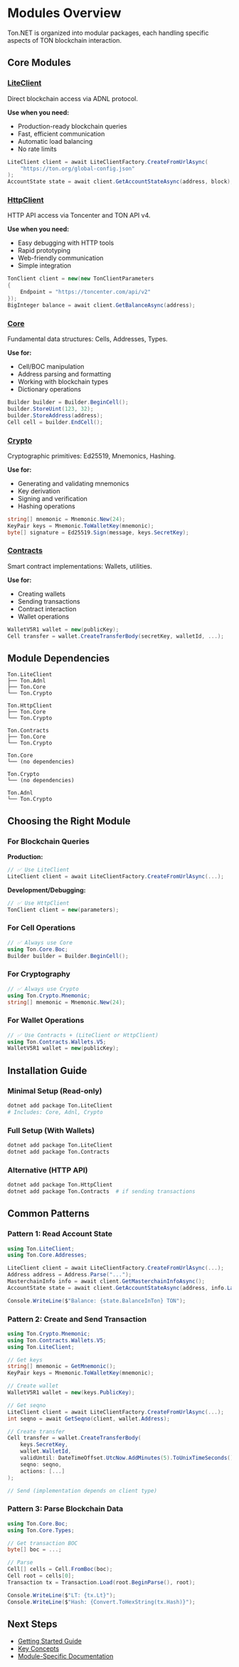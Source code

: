 # Modules Overview

Ton.NET is organized into modular packages, each handling specific aspects of TON blockchain interaction.

## Core Modules

### [LiteClient](liteclient/overview.md)
Direct blockchain access via ADNL protocol.

**Use when you need:**
- Production-ready blockchain queries
- Fast, efficient communication
- Automatic load balancing
- No rate limits

```csharp
LiteClient client = await LiteClientFactory.CreateFromUrlAsync(
    "https://ton.org/global-config.json"
);
AccountState state = await client.GetAccountStateAsync(address, block);
```

### [HttpClient](httpclient/overview.md)
HTTP API access via Toncenter and TON API v4.

**Use when you need:**
- Easy debugging with HTTP tools
- Rapid prototyping
- Web-friendly communication
- Simple integration

```csharp
TonClient client = new(new TonClientParameters 
{ 
    Endpoint = "https://toncenter.com/api/v2" 
});
BigInteger balance = await client.GetBalanceAsync(address);
```

### [Core](core/overview.md)
Fundamental data structures: Cells, Addresses, Types.

**Use for:**
- Cell/BOC manipulation
- Address parsing and formatting
- Working with blockchain types
- Dictionary operations

```csharp
Builder builder = Builder.BeginCell();
builder.StoreUint(123, 32);
builder.StoreAddress(address);
Cell cell = builder.EndCell();
```

### [Crypto](crypto/overview.md)
Cryptographic primitives: Ed25519, Mnemonics, Hashing.

**Use for:**
- Generating and validating mnemonics
- Key derivation
- Signing and verification
- Hashing operations

```csharp
string[] mnemonic = Mnemonic.New(24);
KeyPair keys = Mnemonic.ToWalletKey(mnemonic);
byte[] signature = Ed25519.Sign(message, keys.SecretKey);
```

### [Contracts](contracts/overview.md)
Smart contract implementations: Wallets, utilities.

**Use for:**
- Creating wallets
- Sending transactions
- Contract interaction
- Wallet operations

```csharp
WalletV5R1 wallet = new(publicKey);
Cell transfer = wallet.CreateTransferBody(secretKey, walletId, ...);
```

## Module Dependencies

```
Ton.LiteClient
├── Ton.Adnl
├── Ton.Core
└── Ton.Crypto

Ton.HttpClient
├── Ton.Core
└── Ton.Crypto

Ton.Contracts
├── Ton.Core
└── Ton.Crypto

Ton.Core
└── (no dependencies)

Ton.Crypto
└── (no dependencies)

Ton.Adnl
└── Ton.Crypto
```

## Choosing the Right Module

### For Blockchain Queries

**Production:**
```csharp
// ✅ Use LiteClient
LiteClient client = await LiteClientFactory.CreateFromUrlAsync(...);
```

**Development/Debugging:**
```csharp
// ✅ Use HttpClient
TonClient client = new(parameters);
```

### For Cell Operations

```csharp
// ✅ Always use Core
using Ton.Core.Boc;
Builder builder = Builder.BeginCell();
```

### For Cryptography

```csharp
// ✅ Always use Crypto
using Ton.Crypto.Mnemonic;
string[] mnemonic = Mnemonic.New(24);
```

### For Wallet Operations

```csharp
// ✅ Use Contracts + (LiteClient or HttpClient)
using Ton.Contracts.Wallets.V5;
WalletV5R1 wallet = new(publicKey);
```

## Installation Guide

### Minimal Setup (Read-only)

```bash
dotnet add package Ton.LiteClient
# Includes: Core, Adnl, Crypto
```

### Full Setup (With Wallets)

```bash
dotnet add package Ton.LiteClient
dotnet add package Ton.Contracts
```

### Alternative (HTTP API)

```bash
dotnet add package Ton.HttpClient
dotnet add package Ton.Contracts  # if sending transactions
```

## Common Patterns

### Pattern 1: Read Account State

```csharp
using Ton.LiteClient;
using Ton.Core.Addresses;

LiteClient client = await LiteClientFactory.CreateFromUrlAsync(...);
Address address = Address.Parse("...");
MasterchainInfo info = await client.GetMasterchainInfoAsync();
AccountState state = await client.GetAccountStateAsync(address, info.Last);

Console.WriteLine($"Balance: {state.BalanceInTon} TON");
```

### Pattern 2: Create and Send Transaction

```csharp
using Ton.Crypto.Mnemonic;
using Ton.Contracts.Wallets.V5;
using Ton.LiteClient;

// Get keys
string[] mnemonic = GetMnemonic();
KeyPair keys = Mnemonic.ToWalletKey(mnemonic);

// Create wallet
WalletV5R1 wallet = new(keys.PublicKey);

// Get seqno
LiteClient client = await LiteClientFactory.CreateFromUrlAsync(...);
int seqno = await GetSeqno(client, wallet.Address);

// Create transfer
Cell transfer = wallet.CreateTransferBody(
    keys.SecretKey,
    wallet.WalletId,
    validUntil: DateTimeOffset.UtcNow.AddMinutes(5).ToUnixTimeSeconds(),
    seqno: seqno,
    actions: [...]
);

// Send (implementation depends on client type)
```

### Pattern 3: Parse Blockchain Data

```csharp
using Ton.Core.Boc;
using Ton.Core.Types;

// Get transaction BOC
byte[] boc = ...;

// Parse
Cell[] cells = Cell.FromBoc(boc);
Cell root = cells[0];
Transaction tx = Transaction.Load(root.BeginParse(), root);

Console.WriteLine($"LT: {tx.Lt}");
Console.WriteLine($"Hash: {Convert.ToHexString(tx.Hash)}");
```

## Next Steps

- [Getting Started Guide](../getting-started/installation.md)
- [Key Concepts](../getting-started/key-concepts.md)
- [Module-Specific Documentation](liteclient/overview.md)
